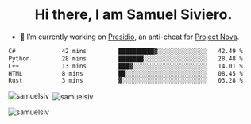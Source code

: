 <h1 align="center">Hi there, I am Samuel Siviero.</h1>

- 🔭 I’m currently working on [Presidio](https://presidio.ac), an anti-cheat for [Project Nova](https://discord.gg/novafn).

<!--START_SECTION:waka-->

```txt
C#             42 mins         ██████████▓░░░░░░░░░░░░░░   42.49 %
Python         28 mins         ███████░░░░░░░░░░░░░░░░░░   28.48 %
C++            13 mins         ███▓░░░░░░░░░░░░░░░░░░░░░   14.01 %
HTML           8 mins          ██░░░░░░░░░░░░░░░░░░░░░░░   08.45 %
Rust           3 mins          ▓░░░░░░░░░░░░░░░░░░░░░░░░   03.28 %
```

<!--END_SECTION:waka-->

<p><img align="left" src="https://github-readme-stats.vercel.app/api/top-langs?username=samuelsiv&show_icons=true&locale=en&layout=compact&theme=radical" alt="samuelsiv" /></p>

<p>&nbsp;<img align="center" src="https://github-readme-stats.vercel.app/api?username=samuelsiv&show_icons=true&locale=en&theme=radical" alt="samuelsiv" /></p>
<p align="left"> <img src="https://komarev.com/ghpvc/?username=samuelsiv&label=Profile%20views&color=0e75b6&style=flat" alt="samuelsiv" /> </p>
